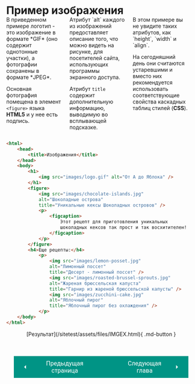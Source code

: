 # Пример изображения

<div style="display:flex;margin-top:-20px;" markdown>
<div style="flex:1;margin-right:20px;width:33%;" markdown>
В приведенном примере логотип - это изображение в формате *GIF* (оно содержит однотонные участки), а фотографии сохранены в формате *JPEG*.

Основная фотография помещена в элемент `<figure>` языка **HTML5** и у нее есть подпись.
</div>
<div style="flex:1;margin-right:20px;width:33%;" markdown>
Атрибут `alt` каждого из изображений предоставляет описание того, что можно видеть на рисунке, для посетителей сайта, использующих программы экранного доступа.

Атрибут `title` содержит дополнительную информацию, выводимую во всплывающей подсказке.
</div>
<div style="flex:1;margin-right:20px;width:33%;" markdown>
В этом примере вы не увидите таких атрибутов, как `height`, `width` и `align`.

На сегодняшний день они считаются устаревшими и вместо них рекомендуется использовать соответствующие свойства каскадных таблиц стилей (**CSS**).
</div></div>

``` html title="Код"
<html>
    <head>
        <title>Изображения</title>
    </head>
    <body>
        <h1>
            <img src="images/logo.gif" alt="От А до Яблока" />
        </h1>
        <figure>
            <img src="images/chocolate-islands.jpg"
            alt="Шоколадные острова" 
            title="Уникальные кексы Шоколадных островов" />
            <p>
                <figcaption>
                    Этот рецепт для приготовления уникальных 
                    шоколадных кексов так прост и так восхитителен!
                </figcaption>
            </p>
        </figure>
        <h4>Еще рецепты:</h4>
            <p>
                <img src="images/lemon-posset.jpg"
                alt="Лимонный поссет" 
                title="Десерт - лимонный поссет" />
                <img src="images/roasted-brussel-sprouts.jpg"
                alt="Жареная брюссельская капуста" 
                title="Гарнир из жареной брюссельской капусты" />
                <img src="images/zucchini-cake.jpg" 
                alt="Яблочный пирог" 
                title="Яблочный пирог без охлаждения" />
            </p>
    </body>
</html>
```

<center>[Результат](/sitetest/assets/files/IMGEX.html){ .md-button }

<div style="display: flex; justify-content: space-between; padding: 20px; margin-top:30px;"><button class="custom-button" style="background-color: rgb(0, 148, 133); color: white; font-family: 'Roboto', sans-serif; border: none; cursor: pointer; padding: 10px 20px; font-size: 16px; display: flex; align-items: center;" onclick="window.location.href='/sitetest/html/media/images/figure'"><svg xmlns="http://www.w3.org/2000/svg" viewBox="0 0 24 24" style="fill: white; width: 20px; height: 20px;"><path d="M15 18l-6-6 6-6" /></svg><span style="margin: 0 10px;">Предыдущая страница</span></button><button class="custom-button" style="background-color: rgb(0, 148, 133); color: white; font-family: 'Roboto', sans-serif; border: none; cursor: pointer; padding: 10px 20px; font-size: 16px; display: flex; align-items: center;" onclick="window.location.href='/sitetest/html/media/video'"><span style="margin: 0 10px;">Следующая глава</span><svg xmlns="http://www.w3.org/2000/svg" viewBox="0 0 24 24" style="fill: white; width: 20px; height: 20px;"><path d="M9 18l6-6-6-6" /></svg></button></div>
